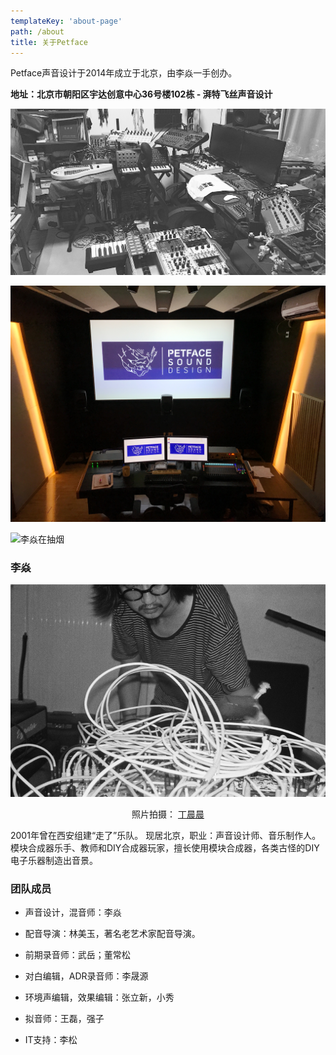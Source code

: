 ```yaml
---
templateKey: 'about-page'
path: /about
title: 关于Petface
---
```



Petface声音设计于2014年成立于北京，由李焱一手创办。

**地址：北京市朝阳区宇达创意中心36号楼102栋 - 湃特飞丝声音设计**

![Studio](/static/img/studio-2.jpg)

![Studio](/static/img/og-image.jpg)

![李焱在抽烟](/static/img/liyan-smoke.jpg)


### 李焱

![李焱](/static/img/liyan.png)

<p style="text-align: center;">
    照片拍摄：
    <a href="https://www.douban.com/photos/album/1691597153/" target="_blank">丁晨晨</a>
</p>

2001年曾在西安组建“⾛了”乐队。
现居北京，职业：声⾳设计师、⾳乐制作人。模块合成器乐手、教师和DIY合成器玩家，擅长使用模块合成器，各类古怪的DIY电子乐器制造出音景。


### 团队成员

* 声音设计，混音师：李焱

* 配音导演：林美玉，著名老艺术家配音导演。

* 前期录音师：武岳；董常松

* 对白编辑，ADR录音师：李晟源

* 环境声编辑，效果编辑：张立新，小秀

* 拟音师：王磊，强子

* IT支持：李松

